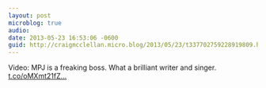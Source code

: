 ```yaml
---
layout: post
microblog: true
audio: 
date: 2013-05-23 16:53:06 -0600
guid: http://craigmcclellan.micro.blog/2013/05/23/t337702759228919809.html
---
```

Video: MPJ is a freaking boss. What a brilliant writer and singer. [t.co/oMXmt21fZ...](http://t.co/oMXmt21fZl)

